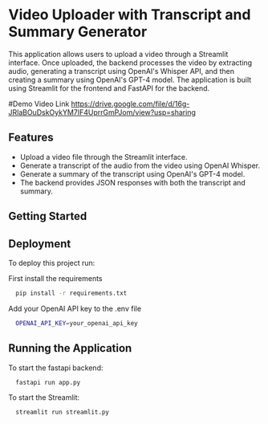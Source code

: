 # Video Uploader with Transcript and Summary Generator

This application allows users to upload a video through a Streamlit interface. Once uploaded, the backend processes the video by extracting audio, generating a transcript using OpenAI's Whisper API, and then creating a summary using OpenAI's GPT-4 model. The application is built using Streamlit for the frontend and FastAPI for the backend.

#Demo Video Link
https://drive.google.com/file/d/16g-JRlaBOuDskOykYM7IF4UprrGmPJom/view?usp=sharing 

## Features
- Upload a video file through the Streamlit interface.
- Generate a transcript of the audio from the video using OpenAI Whisper.
- Generate a summary of the transcript using OpenAI's GPT-4 model.
- The backend provides JSON responses with both the transcript and summary.

## Getting Started

## Deployment

To deploy this project run:

First install the requirements

```bash
  pip install -r requirements.txt
```

Add your OpenAI API key to the .env file
```bash
  OPENAI_API_KEY=your_openai_api_key
```

## Running the Application
To start the fastapi backend:
```bash
  fastapi run app.py
```
To start the Streamlit:
```bash
  streamlit run streamlit.py 
```


